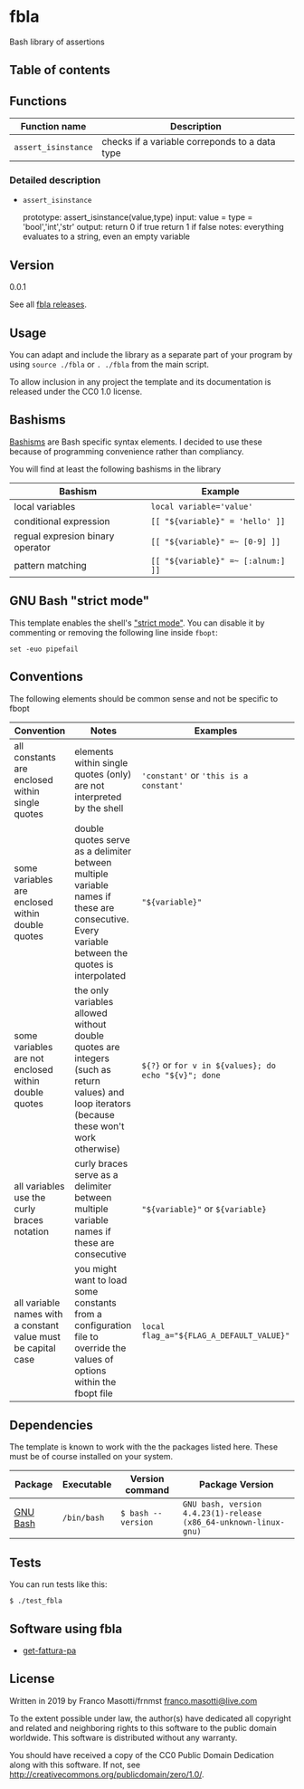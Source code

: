 # fbla

Bash library of assertions

## Table of contents

[](TOC)

## Functions

| Function name | Description |
|---------------|-------------|
| `assert_isinstance` | checks if a variable correponds to a data type |

### Detailed description

- `assert_isinstance`

    prototype: assert_isinstance(value,type)
    input:
        value = <any value>
        type  = 'bool','int','str'
    output:
        return 0    if true
        return 1    if false
    notes:
        everything evaluates to a string, even an empty variable


## Version

0.0.1

See all [fbla releases](https://github.com/frnmst/fbla/releases).

## Usage

You can adapt and include the library as a separate part of your
program by using `source ./fbla` or `. ./fbla` from the main
script.

To allow inclusion in any project the template and its documentation is 
released under the CC0 1.0 license.

## Bashisms

[Bashisms](https://mywiki.wooledge.org/Bashism) are Bash specific syntax
elements. I decided to use these because of programming convenience rather than 
compliancy. 

You will find at least the following bashisms in the library

| Bashism | Example |
|---------|---------|
| local variables | `local variable='value'` |
| conditional expression | `[[ "${variable}" = 'hello' ]]` |
| regual expresion binary operator | `[[ "${variable}" =~ [0-9] ]]` |
| pattern matching |  `[[ "${variable}" =~ [:alnum:] ]]` |

## GNU Bash "strict mode"

This template enables the shell's ["strict mode"](http://redsymbol.net/articles/unofficial-bash-strict-mode/).
You can disable it by commenting or removing the following line inside 
`fbopt`:

    set -euo pipefail

## Conventions

The following elements should be common sense and not be specific to fbopt

| Convention | Notes | Examples |
|------------|-------|----------|
| all constants are enclosed within single quotes | elements within single quotes (only) are not interpreted by the shell | `'constant'` or `'this is a constant'` |
| some variables are enclosed within double quotes | double quotes serve as a delimiter between multiple variable names if these are consecutive. Every variable between the quotes is interpolated | `"${variable}"` |
| some variables are not enclosed within double quotes | the only variables allowed without double quotes are integers (such as return values) and loop iterators (because these won't work otherwise) | `${?}` or `for v in ${values}; do echo "${v}"; done` |
| all variables use the curly braces notation | curly braces serve as a delimiter between multiple variable names if these are consecutive | `"${variable}"` or `${variable}` |
| all variable names with a constant value must be capital case | you might want to load some constants from a configuration file to override the values of options within the fbopt file | `local flag_a="${FLAG_A_DEFAULT_VALUE}"` | 

## Dependencies

The template is known to work with the the packages listed here. These must be 
of course installed on your system.

| Package | Executable | Version command | Package Version |
|---------|------------|-----------------|-----------------|
| [GNU Bash](http://www.gnu.org/software/bash/bash.html) | `/bin/bash` | `$ bash --version` | `GNU bash, version 4.4.23(1)-release (x86_64-unknown-linux-gnu)` |

## Tests

You can run tests like this:

    $ ./test_fbla

## Software using fbla

- [get-fattura-pa](https://github.com/frnmst/get-fattura-pa)

## License

Written in 2019 by Franco Masotti/frnmst <franco.masotti@live.com>

To the extent possible under law, the author(s) have dedicated all 
copyright and related and neighboring rights to this software to the public 
domain worldwide. This software is distributed without any warranty.

You should have received a copy of the CC0 Public Domain Dedication along 
with this software. If not, see 
<http://creativecommons.org/publicdomain/zero/1.0/>. 
